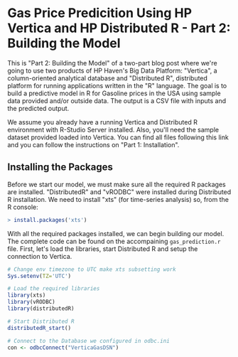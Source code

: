 Gas Price Predicition Using HP Vertica and HP Distributed R - Part 2: Building the Model
========================================

This is "Part 2: Building the Model" of a two-part blog post where we're going to use two products of HP Haven's Big Data Platform: "Vertica", a column-oriented analytical database and "Distributed R", distributed platform for running applications written in the "R" language. The goal is to build a predictive model in R for Gasoline prices in the USA using sample data provided and/or outside data. The output is a CSV file with inputs and the predicted output.

We assume you already have a running Vertica and Distributed R environment with R-Studio Server installed. Also, you'll need the sample dataset provided loaded into Vertica. You can find all files following this link and you can follow the instructions on  "Part 1: Installation".


Installing the Packages
-----------------------

Before we start our model, we must make sure all the required R packages are installed. "DistributedR" and "vRODBC" were installed during Distributed R installation. We need to install "xts" (for time-series analysis) so, from the R console:

```r
> install.packages('xts')
```

With all the required packages installed, we can begin building our model. The complete code can be found on the accompaining `gas_prediction.r` file. First, let's load the libraries, start Distributed R and setup the connection to Vertica.


```r
# Change env timezone to UTC make xts subsetting work
Sys.setenv(TZ='UTC')

# Load the required libraries
library(xts)
library(vRODBC)
library(distributedR)

# Start Distributed R
distributedR_start()

# Connect to the Database we configured in odbc.ini
con <- odbcConnect("VerticaGasDSN")
```
